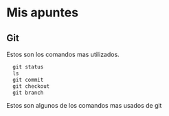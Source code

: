 # Mis apuntes

## Git

Estos son los comandos mas utilizados.

```js
  git status
  ls
  git commit
  git checkout
  git branch

```

Estos son algunos de los comandos mas usados de git